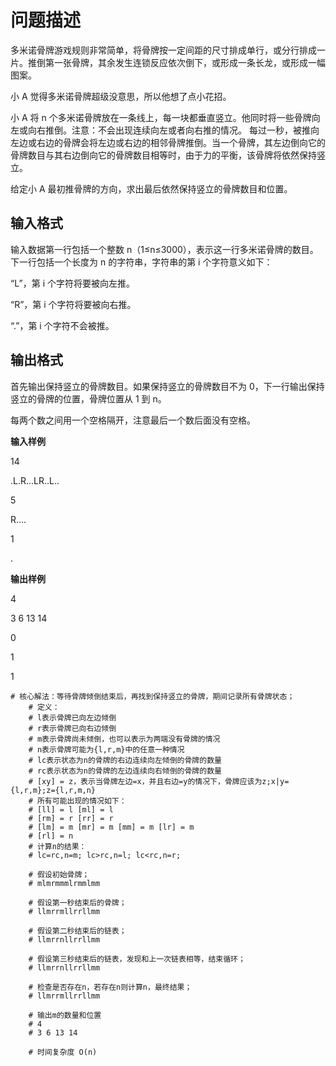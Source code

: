# 问题描述

多米诺骨牌游戏规则非常简单，将骨牌按一定间距的尺寸排成单行，或分行排成一片。推倒第一张骨牌，其余发生连锁反应依次倒下，或形成一条长龙，或形成一幅图案。

小 A 觉得多米诺骨牌超级没意思，所以他想了点小花招。

小 A 将 n 个多米诺骨牌放在一条线上，每一块都垂直竖立。他同时将一些骨牌向左或向右推倒。注意：不会出现连续向左或者向右推的情况。 每过一秒，被推向左边或右边的骨牌会将左边或右边的相邻骨牌推倒。当一个骨牌，其左边倒向它的骨牌数目与其右边倒向它的骨牌数目相等时，由于力的平衡，该骨牌将依然保持竖立。

给定小 A 最初推骨牌的方向，求出最后依然保持竖立的骨牌数目和位置。

## 输入格式

输入数据第一行包括一个整数 n（1≤n≤3000），表示这一行多米诺骨牌的数目。下一行包括一个长度为 n 的字符串，字符串的第 i 个字符意义如下：

“L”，第 i 个字符将要被向左推。

“R”，第 i 个字符将要被向右推。

“.”，第 i 个字符不会被推。

## 输出格式

首先输出保持竖立的骨牌数目。如果保持竖立的骨牌数目不为 0，下一行输出保持竖立的骨牌的位置，骨牌位置从 1 到 n。

每两个数之间用一个空格隔开，注意最后一个数后面没有空格。

**输入样例**

14

.L.R...LR..L..

5

R....

1

.

**输出样例**

4

3 6 13 14

0

1

1 

```
# 核心解法：等待骨牌倾倒结束后，再找到保持竖立的骨牌，期间记录所有骨牌状态；
    # 定义：
    # l表示骨牌已向左边倾倒
    # r表示骨牌已向右边倾倒
    # m表示骨牌尚未倾倒，也可以表示为两端没有骨牌的情况
    # n表示骨牌可能为{l,r,m}中的任意一种情况
    # lc表示状态为n的骨牌的右边连续向左倾倒的骨牌的数量
    # rc表示状态为n的骨牌的左边连续向右倾倒的骨牌的数量
    # [xy] = z，表示当骨牌左边=x，并且右边=y的情况下，骨牌应该为z;x|y={l,r,m};z={l,r,m,n}
    # 所有可能出现的情况如下：
    # [ll] = l [ml] = l 
    # [rm] = r [rr] = r
    # [lm] = m [mr] = m [mm] = m [lr] = m
    # [rl] = n 
    # 计算n的结果：
    # lc=rc,n=m; lc>rc,n=l; lc<rc,n=r;

    # 假设初始骨牌；
    # mlmrmmmlrmmlmm

    # 假设第一秒结束后的骨牌；
    # llmrrmllrrllmm

    # 假设第二秒结束后的链表；
    # llmrrnllrrllmm

    # 假设第三秒结束后的链表，发现和上一次链表相等，结束循环；
    # llmrrnllrrllmm

    # 检查是否存在n，若存在n则计算n，最终结果；
    # llmrrmllrrllmm

    # 输出m的数量和位置
    # 4
    # 3 6 13 14

    # 时间复杂度 O(n)
```
